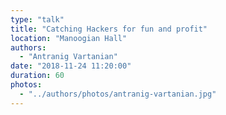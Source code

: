 ```yaml
---
type: "talk"
title: "Catching Hackers for fun and profit"
location: "Manoogian Hall"
authors:
  - "Antranig Vartanian"
date: "2018-11-24 11:20:00"
duration: 60
photos:
  - "../authors/photos/antranig-vartanian.jpg"
---
```

